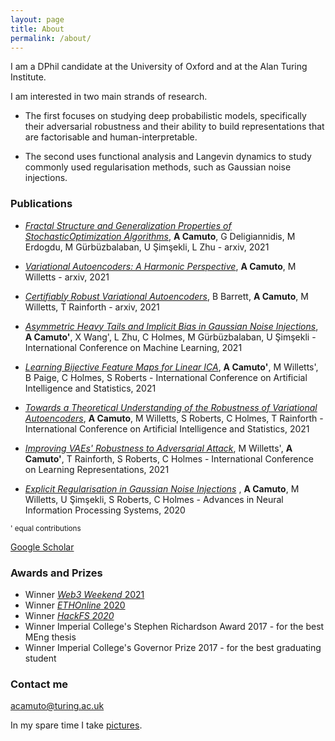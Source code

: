 ```yaml
---
layout: page
title: About
permalink: /about/
---
```


I am a DPhil candidate at the University of Oxford and at the Alan Turing Institute. 

I am interested in two main strands of research. 

- The first focuses on studying deep probabilistic models, specifically their adversarial robustness and their ability to build representations that are factorisable and human-interpretable. 

- The second uses functional analysis and Langevin dynamics to study commonly used regularisation methods, such as Gaussian noise injections.

### Publications

- [_Fractal Structure and Generalization Properties of StochasticOptimization Algorithms_](https://arxiv.org/abs/2106.04881), **A Camuto**,  G Deligiannidis, M Erdogdu, M Gürbüzbalaban, U Şimşekli, L Zhu - arxiv, 2021

- [_Variational Autoencoders: A Harmonic Perspective_](https://arxiv.org/abs/2105.14866), **A Camuto**,  M Willetts - arxiv, 2021

- [_Certifiably Robust Variational Autoencoders_](https://arxiv.org/abs/2102.07559), B Barrett, **A Camuto**,  M Willetts, T Rainforth - arxiv, 2021

- [_Asymmetric Heavy Tails and Implicit Bias in Gaussian Noise Injections_](https://arxiv.org/pdf/2102.07006), **A Camuto'**, X Wang', L Zhu, C Holmes, M Gürbüzbalaban, U Şimşekli - International Conference on Machine Learning, 2021

- [_Learning Bijective Feature Maps for Linear ICA_](https://arxiv.org/abs/2002.07766), **A Camuto'**, M Willetts', B Paige, C Holmes, S Roberts - International Conference on Artificial Intelligence and Statistics, 2021

- [_Towards a Theoretical Understanding of the Robustness of Variational Autoencoders_](https://arxiv.org/pdf/2007.07365), **A Camuto**, M Willetts, S Roberts, C Holmes, T Rainforth - International Conference on Artificial Intelligence and Statistics, 2021

- [_Improving VAEs' Robustness to Adversarial Attack_](https://arxiv.org/abs/1906.00230), M Willetts', **A Camuto'**, T Rainforth, S Roberts, C Holmes - International Conference on Learning Representations, 2021

- [_Explicit Regularisation in Gaussian Noise Injections_](https://papers.nips.cc/paper/2020/hash/c16a5320fa475530d9583c34fd356ef5-Abstract.html) , **A Camuto**, M Willetts, U Şimşekli, S Roberts, C Holmes - Advances in Neural Information Processing Systems, 2020


<sup>' equal contributions</sup>

[Google Scholar](https://scholar.google.com/citations?user=BUJ6H04AAAAJ&hl)

### Awards and Prizes

- Winner [_Web3 Weekend_ 2021](https://showcase.ethglobal.co/web3weekend/artvaults)
- Winner [_ETHOnline_ 2020](https://hack.ethglobal.co/showcase/myel-receIkh8KxVLAtUpH)
- Winner [_HackFS 2020_](https://hack.ethglobal.co/showcase/myel-receOUiPSd63148qZ)
- Winner Imperial College's Stephen Richardson Award 2017 - for the best MEng thesis
- Winner Imperial College's Governor Prize 2017 - for the best graduating student

### Contact me

[acamuto@turing.ac.uk](acamuto@turing.ac.uk)

In my spare time I take [pictures](https://www.instagram.com/dantino11). 
